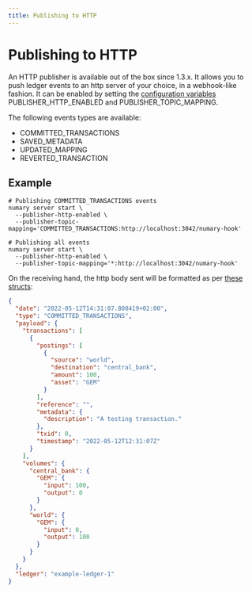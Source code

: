 ```yaml
---
title: Publishing to HTTP
---
```


# Publishing to HTTP

An HTTP publisher is available out of the box since 1.3.x. It allows you to push ledger events to an http server of your choice, in a webhook-like fashion. It can be enabled by setting the [configuration variables](/oss/ledger/operations/env-vars) PUBLISHER_HTTP_ENABLED and PUBLISHER_TOPIC_MAPPING.

The following events types are available:

* COMMITTED_TRANSACTIONS
* SAVED_METADATA
* UPDATED_MAPPING
* REVERTED_TRANSACTION

## Example

```shell
# Publishing COMMITTED_TRANSACTIONS events
numary server start \
  --publisher-http-enabled \
  --publisher-topic-mapping='COMMITTED_TRANSACTIONS:http://localhost:3042/numary-hook'

# Publishing all events
numary server start \
  --publisher-http-enabled \
  --publisher-topic-mapping='*:http://localhost:3042/numary-hook'
```

On the receiving hand, the http body sent will be formatted as per [these structs](https://github.com/formancehq/ledger/blob/main/pkg/bus/message.go#L8):

```json
{
  "date": "2022-05-12T14:31:07.808419+02:00",
  "type": "COMMITTED_TRANSACTIONS",
  "payload": {
    "transactions": [
      {
        "postings": [
          {
            "source": "world",
            "destination": "central_bank",
            "amount": 100,
            "asset": "GEM"
          }
        ],
        "reference": "",
        "metadata": {
          "description": "A testing transaction."
        },
        "txid": 0,
        "timestamp": "2022-05-12T12:31:07Z"
      }
    ],
    "volumes": {
      "central_bank": {
        "GEM": {
          "input": 100,
          "output": 0
        }
      },
      "world": {
        "GEM": {
          "input": 0,
          "output": 100
        }
      }
    }
  },
  "ledger": "example-ledger-1"
}
```